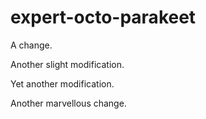 # expert-octo-parakeet

A change.

Another slight modification.

Yet another modification.

Another marvellous change.
